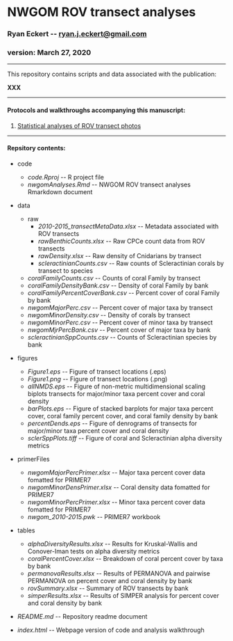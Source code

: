 NWGOM ROV transect analyses
==========================================

### Ryan Eckert -- <ryan.j.eckert@gmail.com>

### version: March 27, 2020

------------------------------------------------------------------------
This repository contains scripts and data associated with the
publication: 

**XXX**

------------------------------------------------------------------------

#### Protocols and walkthroughs accompanying this manuscript:

1.  [Statistical analyses of ROV transect photos](https://ryaneckert.github.io/NWGOM_ROV_2010_2015/)

------------------------------------------------------------------------

#### Repsitory contents:

- code
    - *code.Rproj* -- R project file
    - *nwgomAnalyses.Rmd* -- NWGOM ROV transect analyses Rmarkdown document

- data
  - raw
    - *2010-2015_transectMetaData.xlsx* -- Metadata associated with ROV transects
    - *rawBenthicCounts.xlsx* -- Raw CPCe count data from ROV transects
    - *rawDensity.xlsx* -- Raw density of Cnidarians by transect
    - *scleractinianCounts.csv* -- Raw counts of Scleractinian corals by transect to species
  - *coralFamilyCounts.csv* -- Counts of coral Family by transect
  - *coralFamilyDensityBank.csv* -- Density of coral Family by bank
  - *coralFamilyPercentCoverBank.csv* -- Percent cover of coral Family by bank
  - *nwgomMajorPerc.csv* -- Percent cover of major taxa by transect
  - *nwgomMinorDensity.csv* -- Density of corals by transect
  - *nwgomMinorPerc.csv* -- Percent cover of minor taxa by transect
  - *nwgomMjrPercBank.csv* --  Percent cover of major taxa by bank
  - *scleractinianSppCounts.csv* -- Counts of Scleractinian species by bank

- figures
  - *Figure1.eps* -- Figure of transect locations (.eps)
  - *Figure1.png* -- Figure of transect locations (.png)
  - *allNMDS.eps* -- Figure of non-metric multidimensional scaling biplots transects for major/minor taxa percent cover and coral density
  - *barPlots.eps* -- Figure of stacked barplots for major taxa percent cover, coral family percent cover, and coral family density by bank
  - *percentDends.eps* -- Figure of denrograms of transects for major/minor taxa percent cover and coral density
  - *sclerSppPlots.tiff* -- Figure of coral and Scleractinian alpha diversity metrics

- primerFiles
  - *nwgomMajorPercPrimer.xlsx* -- Major taxa percent cover data fomatted for PRIMER7
  - *nwgomMinorDensPrimer.xlsx* -- Coral density data fomatted for PRIMER7
  - *nwgomMinorPercPrimer.xlsx* -- Minor taxa percent cover data fomatted for PRIMER7
  - *nwgom_2010-2015.pwk* -- PRIMER7 workbook

- tables
  - *alphaDiversityResults.xlsx* -- Results for Kruskal-Wallis and Conover-Iman tests on alpha diversity metrics
  - *coralPercentCover.xlsx* -- Breakdown of coral percent cover by taxa by bank
  - *permanovaResults.xlsx* -- Results of PERMANOVA and pairwise PERMANOVA on percent cover and coral density by bank
  - *rovSummary.xlsx* -- Summary of ROV transects by bank
  - *simperResults.xlsx* -- Results of SIMPER analysis for percent cover and coral density by bank
  
- *README.md* -- Repository readme document
- *index.html* -- Webpage version of code and analysis walkthrough
